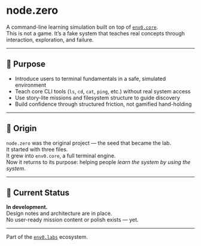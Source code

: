 # node.zero

A command-line learning simulation built on top of [`env0.core`](https://github.com/env0-labs/env0.core).  
This is not a game. It’s a fake system that teaches real concepts through interaction, exploration, and failure.

---

## 🎯 Purpose

- Introduce users to terminal fundamentals in a safe, simulated environment
- Teach core CLI tools (`ls`, `cd`, `cat`, `ping`, etc.) without real system access
- Use story-lite missions and filesystem structure to guide discovery
- Build confidence through structured friction, not gamified hand-holding

---

## 🧠 Origin

`node.zero` was the original project — the seed that became the lab.  
It started with three files.  
It grew into `env0.core`, a full terminal engine.  
Now it returns to its purpose: helping people *learn the system by using the system*.

---

## 🧪 Current Status

**In development.**  
Design notes and architecture are in place.  
No user-ready mission content or polish exists — yet.

---

Part of the [`env0.labs`](https://github.com/env0-labs) ecosystem.
